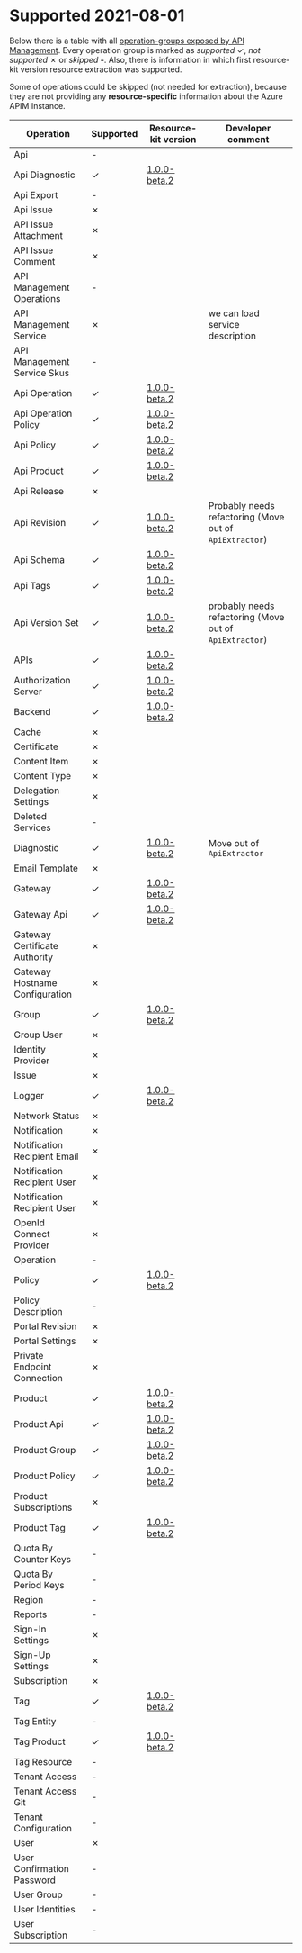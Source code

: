 # Supported  2021-08-01
Below there is a table with all [operation-groups exposed by API Management](https://docs.microsoft.com/en-us/rest/api/apimanagement/). Every operation group is marked as *supported* ✓, *not supported* ✗ or *skipped* **-**. Also, there is information in which first resource-kit version resource extraction was supported.

Some of operations could be skipped (not needed for extraction), because they are not providing any **resource-specific** information about the Azure APIM Instance.

| Operation | Supported | Resource-kit version | Developer comment |
|---|---|---|---|
| Api | - |  | |
| Api Diagnostic | ✓ | [1.0.0-beta.2](https://github.com/Azure/azure-api-management-devops-resource-kit/releases/tag/1.0.0-beta.2) | |
| Api Export | - | | |
| Api Issue | ✗ | | |
| API Issue Attachment | ✗ | | |
| API Issue Comment | ✗ | | |
| API Management Operations | - | | |
| API Management Service | ✗ | | we can load service description |
| API Management Service Skus | - | | |
| Api Operation | ✓ | [1.0.0-beta.2](https://github.com/Azure/azure-api-management-devops-resource-kit/releases/tag/1.0.0-beta.2) | |
| Api Operation Policy | ✓ | [1.0.0-beta.2](https://github.com/Azure/azure-api-management-devops-resource-kit/releases/tag/1.0.0-beta.2) | |
| Api Policy | ✓ | [1.0.0-beta.2](https://github.com/Azure/azure-api-management-devops-resource-kit/releases/tag/1.0.0-beta.2) | |
| Api Product | ✓ | [1.0.0-beta.2](https://github.com/Azure/azure-api-management-devops-resource-kit/releases/tag/1.0.0-beta.2) | |
| Api Release | ✗ | | |
| Api Revision | ✓ | [1.0.0-beta.2](https://github.com/Azure/azure-api-management-devops-resource-kit/releases/tag/1.0.0-beta.2) | Probably needs refactoring (Move out of `ApiExtractor`) |
| Api Schema | ✓ | [1.0.0-beta.2](https://github.com/Azure/azure-api-management-devops-resource-kit/releases/tag/1.0.0-beta.2) | |
| Api Tags | ✓ | [1.0.0-beta.2](https://github.com/Azure/azure-api-management-devops-resource-kit/releases/tag/1.0.0-beta.2) | |
| Api Version Set | ✓ | [1.0.0-beta.2](https://github.com/Azure/azure-api-management-devops-resource-kit/releases/tag/1.0.0-beta.2) | probably needs refactoring (Move out of `ApiExtractor`) |
| APIs | ✓ | [1.0.0-beta.2](https://github.com/Azure/azure-api-management-devops-resource-kit/releases/tag/1.0.0-beta.2) | |
| Authorization Server | ✓ | [1.0.0-beta.2](https://github.com/Azure/azure-api-management-devops-resource-kit/releases/tag/1.0.0-beta.2) | |
| Backend | ✓ | [1.0.0-beta.2](https://github.com/Azure/azure-api-management-devops-resource-kit/releases/tag/1.0.0-beta.2) | |
| Cache | ✗ | | |
| Certificate | ✗ | | |
| Content Item | ✗ | | |
| Content Type | ✗ | | |
| Delegation Settings | ✗ | | |
| Deleted Services | - | | |
| Diagnostic | ✓ | [1.0.0-beta.2](https://github.com/Azure/azure-api-management-devops-resource-kit/releases/tag/1.0.0-beta.2) | Move out of `ApiExtractor` |
| Email Template | ✗ | | |
| Gateway | ✓ | [1.0.0-beta.2](https://github.com/Azure/azure-api-management-devops-resource-kit/releases/tag/1.0.0-beta.2) | |
| Gateway Api | ✓ | [1.0.0-beta.2](https://github.com/Azure/azure-api-management-devops-resource-kit/releases/tag/1.0.0-beta.2) | |
| Gateway Certificate Authority | ✗ | | |
| Gateway Hostname Configuration | ✗ | | |
| Group | ✓ | [1.0.0-beta.2](https://github.com/Azure/azure-api-management-devops-resource-kit/releases/tag/1.0.0-beta.2) | |
| Group User | ✗ | | |
| Identity Provider | ✗ | | |
| Issue | ✗ | | |
| Logger | ✓ | [1.0.0-beta.2](https://github.com/Azure/azure-api-management-devops-resource-kit/releases/tag/1.0.0-beta.2) | |
| Network Status | ✗ | | |
| Notification | ✗ | | |
| Notification Recipient Email | ✗ | | |
| Notification Recipient User | ✗ | | |
| Notification Recipient User | ✗ | | |
| OpenId Connect Provider | ✗ | | |
| Operation | - | | |
| Policy | ✓ | [1.0.0-beta.2](https://github.com/Azure/azure-api-management-devops-resource-kit/releases/tag/1.0.0-beta.2) | |
| Policy Description | - | | |
| Portal Revision | ✗ | | |
| Portal Settings | ✗ | | |
| Private Endpoint Connection | ✗ | | |
| Product | ✓ | [1.0.0-beta.2](https://github.com/Azure/azure-api-management-devops-resource-kit/releases/tag/1.0.0-beta.2) | |
| Product Api | ✓ | [1.0.0-beta.2](https://github.com/Azure/azure-api-management-devops-resource-kit/releases/tag/1.0.0-beta.2) | |
| Product Group | ✓ | [1.0.0-beta.2](https://github.com/Azure/azure-api-management-devops-resource-kit/releases/tag/1.0.0-beta.2) | |
| Product Policy | ✓ | [1.0.0-beta.2](https://github.com/Azure/azure-api-management-devops-resource-kit/releases/tag/1.0.0-beta.2) | |
| Product Subscriptions | ✗ | | |
| Product Tag | ✓ | [1.0.0-beta.2](https://github.com/Azure/azure-api-management-devops-resource-kit/releases/tag/1.0.0-beta.2) | |
| Quota By Counter Keys | - | | |
| Quota By Period Keys | - | | |
| Region | - | | |
| Reports | - | | |
| Sign-In Settings | ✗ | | |
| Sign-Up Settings | ✗ | | |
| Subscription | ✗ | | |
| Tag | ✓ | [1.0.0-beta.2](https://github.com/Azure/azure-api-management-devops-resource-kit/releases/tag/1.0.0-beta.2) | |
| Tag Entity | - | | |
| Tag Product | ✓ | [1.0.0-beta.2](https://github.com/Azure/azure-api-management-devops-resource-kit/releases/tag/1.0.0-beta.2) | |
| Tag Resource | - | | |
| Tenant Access | - | | |
| Tenant Access Git | - | | |
| Tenant Configuration | - | | |
| User | ✗ | | |
| User Confirmation Password | - | | |
| User Group | - | | |
| User Identities | - | | |
| User Subscription | - | | |